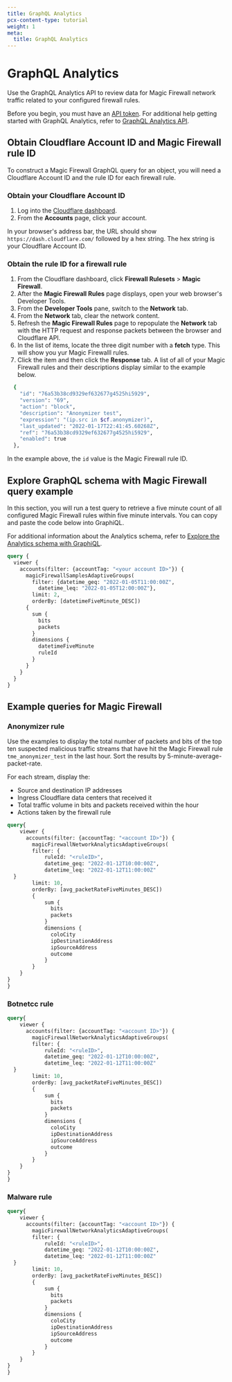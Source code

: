 ```yaml
---
title: GraphQL Analytics
pcx-content-type: tutorial
weight: 1
meta:
  title: GraphQL Analytics
---
```


# GraphQL Analytics

Use the GraphQL Analytics API to review data for Magic Firewall network traffic related to your configured firewall rules. 

Before you begin, you must have an [API token](/analytics/graphql-api/getting-started/authentication). For additional help getting started with GraphQL Analytics, refer to [GraphQL Analytics API](/analytics/graphql-api).

## Obtain Cloudflare Account ID and Magic Firewall rule ID

To construct a Magic Firewall GraphQL query for an object, you will need a Cloudflare Account ID and the rule ID for each firewall rule. 

### Obtain your Cloudflare Account ID

1. Log into the [Cloudflare dashboard](https://dash.cloudflare.com/).
2. From the **Accounts** page, click your account.

In your browser's address bar, the URL should show `https://dash.cloudflare.com/` followed by a hex string. The hex string is your Cloudflare Account ID.

### Obtain the rule ID for a firewall rule

1. From the Cloudflare dashboard, click **Firewall Rulesets** > **Magic Firewall**.
2. After the **Magic Firewall Rules** page displays, open your web browser's Developer Tools.
3. From the **Developer Tools** pane, switch to the **Network** tab.
4. From the **Network** tab, clear the network content.
5. Refresh the **Magic Firewall Rules** page to repopulate the **Network** tab with the HTTP request and response packets between the browser and Cloudflare API.
6. In the list of items, locate the three digit number with a **fetch** type. This will show you yur Magic Firewalll rules.
7. Click the item and then click the **Response** tab. A list of all of your Magic Firewall rules and their descriptions display similar to the example below.

```bash
  {
    "id": "76a53b38cd9329ef632677g4525hi5929",
    "version": "69",
    "action": "block",
    "description": "Anonymizer test",
    "expression": "(ip.src in $cf.anonymizer)",
    "last_updated": "2022-01-17T22:41:45.60268Z",
    "ref": "76a53b38cd9329ef632677g4525hi5929",
    "enabled": true
  },
  ```

In the example above, the `id` value is the Magic Firewall rule ID.

## Explore GraphQL schema with Magic Firewall query example

In this section, you will run a test query to retrieve a five minute count of all configured Magic Firewall rules within five minute intervals. You can copy and paste the code below into GraphiQL.

For additional information about the Analytics schema, refer to [Explore the Analytics schema with GraphiQL](/analytics/graphql-api/getting-started/explore-graphql-schema/).

```graphql
query {
  viewer {
    accounts(filter: {accountTag: "<your account ID>"}) {
      magicFirewallSamplesAdaptiveGroups(
        filter: {datetime_geq: "2022-01-05T11:00:00Z", 
          datetime_leq: "2022-01-05T12:00:00Z"}, 
        limit: 2, 
        orderBy: [datetimeFiveMinute_DESC])
      {
        sum {
          bits
          packets
        }
        dimensions {
          datetimeFiveMinute
          ruleId
        }
      }
    }
  }
}
```

## Example queries for Magic Firewall

### Anonymizer rule

Use the examples to display the total number of packets and bits of the top ten suspected malicious traffic streams that have hit the Magic Firewall rule `tme_anonymizer_test` in the last hour. Sort the results by 5-minute-average-packet-rate.

For each stream, display the:

- Source and destination IP addresses
- Ingress Cloudflare data centers that received it 
- Total traffic volume in bits and packets received within the hour 
- Actions taken by the firewall rule

```graphql
query{
    viewer {
      accounts(filter: {accountTag: "<account ID>"}) {
        magicFirewallNetworkAnalyticsAdaptiveGroups(
        filter: {
            ruleId: "<ruleID>",
            datetime_geq: "2022-01-12T10:00:00Z", 
            datetime_leq: "2022-01-12T11:00:00Z"
  }
        limit: 10,
        orderBy: [avg_packetRateFiveMinutes_DESC])
        {
            sum {
              bits
              packets  
            }
            dimensions {
              coloCity
              ipDestinationAddress
              ipSourceAddress
              outcome
            }
        }
    }
}
}
```

### Botnetcc rule

```graphql
query{
    viewer {
      accounts(filter: {accountTag: "<account ID>"}) {
        magicFirewallNetworkAnalyticsAdaptiveGroups(
        filter: {
            ruleId: "<ruleID>",
            datetime_geq: "2022-01-12T10:00:00Z", 
            datetime_leq: "2022-01-12T11:00:00Z"
  }
        limit: 10,
        orderBy: [avg_packetRateFiveMinutes_DESC])
        {
            sum {
              bits
              packets  
            }
            dimensions {
              coloCity
              ipDestinationAddress
              ipSourceAddress
              outcome
            }
        }
    }
}
}
```

### Malware rule

```graphql
query{
    viewer {
      accounts(filter: {accountTag: "<account ID>"}) {
        magicFirewallNetworkAnalyticsAdaptiveGroups(
        filter: {
            ruleId: "<ruleID>",
            datetime_geq: "2022-01-12T10:00:00Z", 
            datetime_leq: "2022-01-12T11:00:00Z"
  }
        limit: 10,
        orderBy: [avg_packetRateFiveMinutes_DESC])
        {
            sum {
              bits
              packets  
            }
            dimensions {
              coloCity
              ipDestinationAddress
              ipSourceAddress
              outcome
            }
        }
    }
}
}
```
